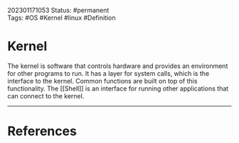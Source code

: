 202301171053
Status: #permanent  
Tags: #OS #Kernel #linux #Definition 

# Kernel

The kernel is software that controls hardware and provides an environment for other programs to run.
It has a layer for system calls, which is the interface to the kernel. Common functions are built on top of this functionality. The [[Shell]] is an interface for running other applications that can connect to the kernel.




---
# References